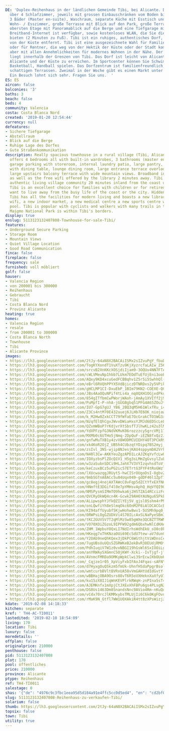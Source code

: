```yaml
---
DE: 'Duplex-Reihenhaus in der ländlichen Gemeinde Tibi, bei Alicante. Das Haus verfügt
  über 4 Schlafzimmer, jeweils mit grossen Einbauschränken vom Boden bis zur Decke,
  3 Bäder (Master en-suite), Waschraum, separate Küche mit Esstisch und großem Hauswirtschaftsraum,
  Wohn- / Esszimmer, große Terrasse mit Blick auf den Park, große Terrasse auf der
  obersten Etage mit Panoramablick auf die Berge und eine Tiefgarage mit Abstellraum.
  Breitband-Internet ist verfügbar, sowie kostenloses WLAN, die Sie die Bibliothek
  bieten (2 Minuten zu Fuß). Tibi ist ein ruhiges, authentisches Dorf, etwa 20 Minuten
  von der Küste entfernt. Tibi ist eine ausgezeichnete Wahl für Familien mit Kindern
  oder für Rentner, die weg von der Hektik der Küste oder der Stadt kommen wollen,
  aber mit allen Annehmlichkeiten für modernes Wohnen in der Nähe. Der Maigmo Nationalpark
  liegt innerhalb der Grenzen von Tibi. Das Dorf ist leicht von Alicante, Flughafen
  Alicante und der Küste zu erreichen. Im Sportcenter können Sie Schwimmen und Tennis,
  Basketball, Handball spielen. Das Dorfzentrum ist familienfreundlich mit Bars und
  schattigen Terrassen. Zweimal in der Woche gibt es einen Markt unter freiem Himmel.
  Ein Besuch lohnt sich sehr. Fragen Sie uns.  '
ES: ES
aircon: false
balconies: '3'
baths: 3
beach: false
beds: 4
community: Valencia
costa: Costa Blanca Nord
created: '2019-01-20 12:54:44'
currency: null
defeatures:
- Sichere Tiefgarage
- Abstellraum
- Blick auf die Berge
- Ruhige Lage des Dorfes
- Gute Straßenkommunikation
description: Really spacious townhouse in a rural village (Tibi, Alicante). The house
  offers 4 bedrooms all with built-in wardrobes, 3 bathrooms (master en-suite), underground
  garage parking with storeroom, internal laundry patio, large pantry, separate kitchen
  with dining table, lounge dining room, large entrance terrace overlooking the park,
  large upstairs balcony terrace with wide mountain views. Broadband internet is available
  as well as the free wifi offered by the library 2 minutes away. Tibi is a quiet
  authentic living village community 20 minutes inland from the coast up in the mountains.
  Tibi is an excellent choice for families with children or for retired people who
  want to live away from the busy life of the coast or the city. Hidden but not isolated
  Tibi has all the facilities for modern living and boasts a new library with free
  wifi, a new indoor market, a new medical centre a new sports centre with swimming
  pool. Tibi is popular with cyclists and walkers with many trails in the area. The
  Maigmo National Park is within Tibi's borders.
display: true
enslug: 5113123132407808-Townhouse-for-sale-Tibi/
features:
- Underground Secure Parking
- Storage Room
- Mountain Views
- Quiet Village Location
- Good Road Communication
finca: false
fireplace: false
frequency: sale
furnished: voll möbliert
golf: false
hauser:
- Valencia Region
- von 200001 bis 300000
- Reihenhaus
- Gebraucht
- Tibi
- Costa Blanca Nord
- Provinz Alicante
heating: true
homes:
- Valencia Region
- resale
- from 200001 to 300000
- Costa Blanca North
- Townhouse
- Tibi
- Alicante Province
images:
- https://lh3.googleusercontent.com/2tJy-64aN8X2BACAiISMx2sIZvuPgY_fbuDtXd7_Fipyd4tM0x45CzsMjWUiYC-4jAWOultcxdDSiB4mJNE=w640-rj-e30-l100
- https://lh3.googleusercontent.com/TogKYXondT1VuXTzu9KjXyzrcfaLAIw_Z560dgb7e1yw7BfizXJPz2dEQXUUDZKRIjsHMz_kzGeXlR23VgZ9Ew=w640-rj-e30-l100
- https://lh3.googleusercontent.com/srcvB2XnKKcXOSjdiIjam9-3OQUv4NN7FTA1l08YFcgDyFvdjtKDUXVnca7t7P1xRFS8Pch--Lt0Y8LFI-LH=w640-rj-e30-l100
- https://lh3.googleusercontent.com/cWLVMeuNp1hbb7LUkm7EOdTuEfUjEni3ooPcyViFCfX9UGriGMT80w8EPkV2xcsjoXFW1KeIxss74jXgddHT=w640-rj-e30-l100
- https://lh3.googleusercontent.com/AQxy9KD4xcuGedFCBBqhv1Z5r5i5SwhhQl-KY60Xvg59y1C0uR9OaSdE9HlO-EO_Ln9gtI3RSZzvFePoI1Ob=w640-rj-e30-l100
- https://lh3.googleusercontent.com/eBrl6RVQhPPYX5VdBjiczDTNRDxs2y5VPikhaypO6tDrdgawhQzQdsTk3TZmASbBvr2_Vs08AVfH0NvVqjSA=w640-rj-e30-l100
- https://lh3.googleusercontent.com/gHCLMP1CI-DxuEbP_1BIm79KN2-COEXE-Q08UZ0fBdHmrfprf0-yNm26PQsW1Z6hd7qcWhysuzt9zdVZF8PX=w640-rj-e30-l100
- https://lh3.googleusercontent.com/JBs4AaOQuNPif4tLs4a_nq0QXH1OGjxdPkuG9SOsL8KiHAaWIzPoNUvclLDw9erO-nqx8gscuFp8ftr3u6o=w640-rj-e30-l100
- https://lh3.googleusercontent.com/854gITfbmCwPWorjWAoh-jAmAy1XVIff2j92FarQY2WmChXxDUFALk9R5DYbdJSjtcgMj9EKuREpdRSFCTbwyg=w640-rj-e30-l100
- https://lh3.googleusercontent.com/PuMpfI-P-nhA-jGUGBgbq51PFG4A65ZOuJtYB0MBMzQeJfGQPN85AF3Q8yNbpJx4T4kfYk9beNHF-VuHeGYHnw=w640-rj-e30-l100
- https://lh3.googleusercontent.com/IU7-GpG7gUJ_YB6_2BQ3qM5H61WlxfRu_i4iwdl1yELrnDsFjM5LzztzBhMciF6_NuvT61hq7pzOFBG9udH8=w640-rj-e30-l100
- https://lh3.googleusercontent.com/Z3Cs4ntM70E432uuej6JLHb7E6OK_niojaw9l6SW6y87gKuoElj3sbaZgqSPRiQX7I3Mfpnm5W5kUPZ4_xNR=w640-rj-e30-l100
- https://lh3.googleusercontent.com/k_M2Hw0ZxkCCT79fWfaE7OcGrakCTO1WG3xGbg-Enu2q7ErZQNHr9sudCLc2ETpPsSSEVkEvZy_lBBMoqrw=w640-rj-e30-l100
- https://lh3.googleusercontent.com/NzqfElQhCgvJWvvDWiaHxsYJMJd6EDScLeLTqFtWQ2eHIFUP0rKlHzCrJIa-somFKSug4JHdgpYoKTT6MNp6Hg=w640-rj-e30-l100
- https://lh3.googleusercontent.com/QZvmWBoP7rKdjvrXtSbsfTJlhwKLz42u3lMBW0OVW9iENDZDUNg250py2DybsbyCPiOFMeSmveZYBZlnLzI_1w=w640-rj-e30-l100
- https://lh3.googleusercontent.com/YdXPFzpfG3NdVKMvK06rozzzcy5grcVMj17e6pZFJqrH-8sh7zqx0unhOYTaaOklr1zcRf0nhoneS45hOU62=w640-rj-e30-l100
- https://lh3.googleusercontent.com/MXMb0c6UTHo5jNmq-2DpQuF-iEZN8fxQz2JVfetsgos5iMpPGFA6l2k5p0V75k0T_GdUTmBz1hGuVIOU_Es=w640-rj-e30-l100
- https://lh3.googleusercontent.com/gnfwMuTXB1y4zvV8WODMCUIEHY4OT3PCkR9cw0xxL7F0wLY4yuqyUWGzphb8O-62QTlH81nDdNtoMc3abMK-=w640-rj-e30-l100
- https://lh3.googleusercontent.com/xk4KoR2OjZ_UB5h4CUbzqtYDipq7BS2myj_h5VJSgPg3OZ72A99vORWL2T00wbCg7CGjlp7Rb9Qjb0b1oANhtQ=w640-rj-e30-l100
- https://lh3.googleusercontent.com/zsIvl_3NS-wjip8NJesjKAU4sppymDA2VrhR2uLUthGtLT4A3juEzsJ6UQrVtagdsoK3zi0FOeLh8qPbJf5G=w640-rj-e30-l100
- https://lh3.googleusercontent.com/N40l3Cw-AKKYeuZgzAPD1LcAJZKqYvfcLwQmX93OOi28YTTzoG9lqKZjhznyTJMLCHJ-VnUHwrnsasd5yDM=w640-rj-e30-l100
- https://lh3.googleusercontent.com/IOXyzbsPlZOcQ1V1_H5g3sLMmZgGvsylZuEKzPE0r_9X6GUTnaw93VfSRESH-oOnN7XvTAtK_gCQa6Y9hIBE=w640-rj-e30-l100
- https://lh3.googleusercontent.com/w3zaSubnSDCi9HLJahX7V3VYIzqvhsdToVj0H-gjL4v5X3l9lFXSTb7s34hxRSFQYKnzTl49t5jrqAWJ4LEW=w640-rj-e30-l100
- https://lh3.googleusercontent.com/keCzuxBCz5uPG2icS7ETrtG3FYF4tRoGWzTy4oyxEcnWQWFeOAKhvpUO6VrARVg32z2uJQaEtfNfhMSFjv8=w640-rj-e30-l100
- https://lh3.googleusercontent.com/lXUcwazqgJRUyt5-hwCISrOUgoDsI-8gbvZM17Q08tu9nm0isdSoPZNYzvj9YB-_QSb8HU50r0ADyLp-NOs=w640-rj-e30-l100
- https://lh3.googleusercontent.com/9mbSGTnA8ACcSu84Uqx049-gdDF46l1ZpT7AATLl_yTk9Jidj8yhifDpIKyD8w541EQmnfo1xG8Cbsrc7El8=w640-rj-e30-l100
- https://lh3.googleusercontent.com/gc8egj4nojAXTAWcC0vFqp5dZCtYfxEXfNHzv47Hs0aKViR1DSsUpxKkNt1FUVzz46-TaSaFrLl2-ovJrSw=w640-rj-e30-l100
- https://lh3.googleusercontent.com/HNmftE3DGif4l0e7pYMHsvAphQ_HqVfQI9QPRCxk1QBfTfQc3igPUmMwT8IRtYub4xtpTpK8hzMTDll8Ib8M=w640-rj-e30-l100
- https://lh3.googleusercontent.com/NMSPysmSIMmTO9hwka6j2HSTZA14RCcizFdUL5lZJWhixE9YWnSTaVI8sgYyah5fnYCbYKd2PBryzYqkN34=w640-rj-e30-l100
- https://lh3.googleusercontent.com/QVCRyOkWQ4cn4K-Gcwk29AH6YAUNgu65PkbWoRNKTEwA7oSz3sGW254-iUgaTWY81PfVw0MAhs8Xjb_PlyRizQ=w640-rj-e30-l100
- https://lh3.googleusercontent.com/ALipwsphYJfkQZIlYEj5V_gjsl0Sshm4rPMUSl_QTC0_FFh70oY09HKeaGvdmk_8z4-k9ZjO7WM4vRTsEZ4=w640-rj-e30-l100
- https://lh3.googleusercontent.com/onLQwfiYh8eSlmqOkc6OnM2P8iAlDCACGcBI7OmVshEQaK-OhYWifqatLt4TpM5ROxw4oGDNIAGOYuI7Ypo=w640-rj-e30-l100
- https://lh3.googleusercontent.com/KI94affUyubf5KjwHohw8wv1-5USMh9pq0_2c7SG5wRTYeWIgMTBoUdkf6X6z7y8jw86zNMZ5GM02EvRmJNS=w640-rj-e30-l100
- https://lh3.googleusercontent.com/0RWPsLOgGZUDkVi4S70ILcAxSLNaPyeSBm3UcYC2WloWGjTETWDTRtBMQzRZfU1NY2D7owA4nKUt-C3U0GZmmg=w640-rj-e30-l100
- https://lh3.googleusercontent.com/tKC2GUVSV7T2qMlMzSw85gWXe3QCBZTTRWMaHeb1tMroWxKkBgCYkcrXKY9_DEsxvguUbRS0Ka7DelsFgNty=w640-rj-e30-l100
- https://lh3.googleusercontent.com/VO70XOiZGzoL9IPFW92gdm6QbxhwNlCdKHA7uv4XICzAUqSlqAjhCq3IcDBI1SfKLaq2LiSLPAT9hgLxfUqz=w640-rj-e30-l100
- https://lh3.googleusercontent.com/ZHM_1WpbuYOQxLI7NdIrhsWdhEkU_sO8c0kVgOKq6v9Bb6Ujr_wtaZkv5LJowWPWg77Jmdy7GDvQs_xjjn4=w640-rj-e30-l100
- https://lh3.googleusercontent.com/HKeqg7xThKNza0Ui69EcSdU7tew-aV7dunGzDckPa3VM32CrnYwWtOZnBcEgJAdFIu3G-Bvvjj4CfqFzqFac3Q=w640-rj-e30-l100
- https://lh3.googleusercontent.com/Y2OAb9neQhKQex3jDkPC6WGthjtViWDnsCeWReuuPNYdCoX-pYUMkGtFUwKfoiy0yFselrrGm5-xKUH1G7I=w640-rj-e30-l100
- https://lh3.googleusercontent.com/7ugUBsUuUQsSZGRWKeB2ekBvR38EUdjRMOtSwACgjH7Mj4bUcoiSIFQeHblo3HcyOuT9byhXqWznhZcOit4bPQ=w640-rj-e30-l100
- https://lh3.googleusercontent.com/PdhIuqiV7W1z0vxNBGI19hGsWl6SxIOOiLgStK8L74qq-1ZuWXcROnjC0eycQ25BXbWJyh-Ds3MYXXMCOvC4=w640-rj-e30-l100
- https://lh3.googleusercontent.com/anYRWAySXGmnCSOjKWY-Xcki--IvTjgf-jfJ_sFAt-LcIGOBPcbsGu-8vheXCl9SKYnhyZnq_reqrMdfHjiL=w640-rj-e30-l100
- https://lh3.googleusercontent.com/AVnmcFMRDa9OMKyWpkClwi39rEcwJXbOUoHQkCAaQQZH22WH-QWiO4NoUhbQpMrM4UofNDcT9qheD0YUNM-JvA=w640-rj-e30-l100
- https://lh3.googleusercontent.com/_Cqjze1r05_XpViyFxbIFAoJ4Fqas-sAFNYIcOXJ2V0vOp4ZTju2FaqtmvsfooYGzzpEDnuYDtb7wR-MluPp=w640-rj-e30-l100
- https://lh3.googleusercontent.com/d7HyxgOuQSkzm5fmUk-UhnfHSdaPpgrBsolViinh-nm6LOhnwf4t_xVQae7x4B9bAtUkKq936RaSbPNjffrb=w640-rj-e30-l100
- https://lh3.googleusercontent.com/wmtcurbBVltBVRxUA58vVmGAHtUdIdGvtY-kVRo8-PW1LzG84oPMS01ZlMzYbugusKYevB54fjztOn3iunUH=w640-rj-e30-l100
- https://lh3.googleusercontent.com/wBBHajOBA9Osrs08vT6R5oVXHeknXaXfyU7mToy6Wd5J606ky7qD6_S-ngrJT3_8VRhx3elwgrR0Z303Bz_U=w640-rj-e30-l100
- https://lh3.googleusercontent.com/ku15zX8IJ1qWnKEVPlrkRWqH-znPIna5sT4hFWnd8mo6SNNC305I3BSVgnuYzn-S6EJ2cZ-E5pVAUjbQSTU=w640-rj-e30-l100
- https://lh3.googleusercontent.com/AJEMKnfx1mXpjCtJXEvXhFBPu6gs4PLsgNZHD63CFVP2GwBVWVCT5rEAO_cpJqnEuyvrMJ6x16es-LYKCCg2=w640-rj-e30-l100
- https://lh3.googleusercontent.com/DS0Us1463Dm8SnandsNnc9AVio4Rm-nKuQdL39Qixzeqe532Vv7yuiuCJ0bcTQF6plBEsfMk_19Ixj5sLuSp=w640-rj-e30-l100
- https://lh3.googleusercontent.com/vCdx70rcJlKMMxybsTMLUjIi6C6k0KgFOvnva0TKD2c4I-LssmlW90GZ-AjQR9QakNvc6lAO2QlIZxKHYgRq=w640-rj-e30-l100
- https://lh3.googleusercontent.com/rMaK9N_Gtfl7WW1UOXAkiR4tt8zXPsWizjzYdSgRbyMOe3BAc8Sw8BM3wmaM2oCb1LYUuVcwHe-B0vh3ZFqF=w640-rj-e30-l100
kdate: '2019-02-08 14:18:33'
kitchen: separate
kref: ' TH4-AC-TI0011'
lastedited: '2019-02-10 18:54:09'
living: 170
location: Tibi
luxury: false
moredetails: ''
offplan: false
originalprice: 210000
penthouse: false
pid: 5113123132407808
plot: 170
pool: öffentliches
price: 210000
province: Alicante
ptype: Reihenhaus
ref: TH4-TI0011
salestage: 0
shas: '{"de": "4976c9c3fbc1eea95d5d184a91e4ffc5cc0d5ed4", "en": "cd2bf0254f0e336c87e6caec8b0fe0800bbee877"}'
slug: 5113123132407808-Reihenhaus-zu-verkaufen-Tibi/
solarium: false
thumb: https://lh3.googleusercontent.com/2tJy-64aN8X2BACAiISMx2sIZvuPgY_fbuDtXd7_Fipyd4tM0x45CzsMjWUiYC-4jAWOultcxdDSiB4mJNE=w400-h240-n-rj-e30-l100
topsix: false
town: Tibi
utility: true
---
```

